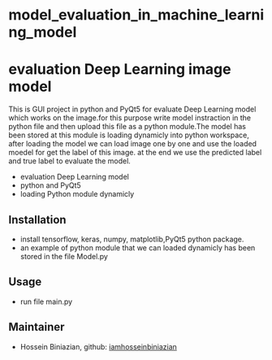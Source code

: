 # model_evaluation_in_machine_learning_model
# evaluation Deep Learning image model

This is  GUI project in python and PyQt5 for evaluate Deep Learning model which works on the image.for this purpose write model instraction in the python file and then upload this file as a python module.The model has been stored at this module is loading dynamicly into python workspace, after loading the model we can load image one by one and use the loaded moedel for get the label of this image. at the end we use the predicted label and true label to evaluate the model.
- evaluation Deep Learning model
- python and PyQt5
- loading Python module dynamicly


## Installation
- install tensorflow, keras, numpy, matplotlib,PyQt5 python package.
- an example of python module that we  can loaded dynamicly has been stored in the file Model.py

## Usage
- run file main.py

## Maintainer
* Hossein Biniazian, github: [iamhosseinbiniazian](https://github.com/iamhosseinbiniazian)
